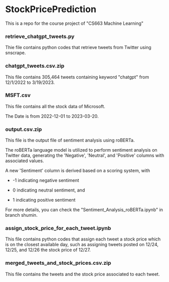 # StockPricePrediction
This is a repo for the course project of "CS663 Machine Learning"

### retrieve_chatgpt_tweets.py
Thie file contains python codes that retrieve tweets from Twitter using snscrape.

### chatgpt_tweets.csv.zip
This file contains 305,464 tweets containing keyword "chatgpt" from 12/1/2022 to 3/19/2023.

### MSFT.csv
This file contains all the stock data of Microsoft.

The Date is from 2022-12-01 to 2023-03-20.

### output.csv.zip
This file is the output file of sentiment analysis using roBERTa.

The roBERTa language model is utilized to perform sentiment analysis on Twitter data, generating the 'Negative', 'Neutral', and 'Positive' columns with associated values. 

A new 'Sentiment' column is derived based on a scoring system, with

 - -1 indicating negative sentiment
 
 - 0 indicating neutral sentiment, and 
 
 - 1 indicating positive sentiment

For more details, you can check the "Sentiment_Analysis_roBERTa.ipynb" in branch shumin.

### assign_stock_price_for_each_tweet.ipynb
This file contains python codes that assign each tweet a stock price which is on the closest available day, such as assigning tweets posted on 12/24, 12/25, and 12/26 the stock price of 12/27.

### merged_tweets_and_stock_prices.csv.zip
This file contains the tweets and the stock price associated to each tweet.